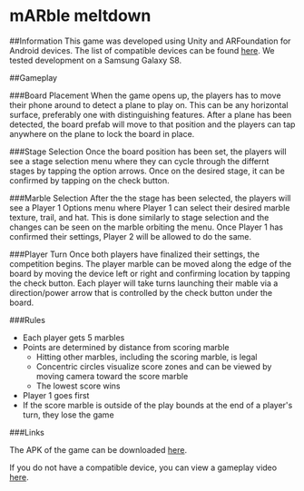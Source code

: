 # mARble meltdown



##Information
This game was developed using Unity and ARFoundation for Android devices. The list of compatible devices can be found [here](https://developers.google.com/ar/discover/supported-devices "here"). We tested development on a Samsung Galaxy S8. 


##Gameplay

###Board Placement
When the game opens up, the players has to move their phone around to detect a plane to play on. This can be any horizontal surface, preferably one with distinguishing features. After a plane has been detected, the board prefab will move to that position and the players can tap anywhere on the plane to lock the board in place. 

###Stage Selection
Once the board position has been set, the players will see a stage selection menu where they can cycle through the differnt stages by tapping the option arrows. Once on the desired stage, it can be confirmed by tapping on the check button. 

###Marble Selection
After the the stage has been selected, the players will see a Player 1 Options menu where Player 1 can select their desired marble texture, trail, and hat. This is done similarly to stage selection and the changes can be seen on the marble orbiting the menu. Once Player 1 has confirmed their settings, Player 2 will be allowed to do the same. 

###Player Turn
Once both players have finalized their settings, the competition begins. The player marble can be moved along the edge of the board by moving the device left or right and confirming location by tapping the check button. Each player will take turns launching their mable via a direction/power arrow that is controlled by the check button under the board. 

###Rules
- Each player gets 5 marbles
- Points are determined by distance from scoring marble
	- Hitting other marbles, including the scoring marble, is legal
	-	Concentric circles visualize score zones and can be viewed by moving camera toward the score marble
	-	The lowest score wins
- Player 1 goes first
- If the score marble is outside of the play bounds at the end of a player's turn, they lose the game

###Links

The APK of the game can be downloaded [here](https://drive.google.com/file/d/1xLdMYatewBzxmCQs6Mgx8Svhbo9Xn12I/view?usp=sharing "here").

If you do not have a compatible device, you can view a gameplay video [here](https://drive.google.com/file/d/1Xebmd4lktli-lX-jQvA3jPh1_3rCNkeJ/view?usp=sharing "here").
